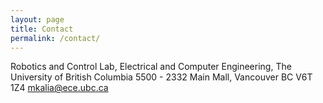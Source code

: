 ```yaml
---
layout: page
title: Contact
permalink: /contact/
---
```

Robotics and Control Lab, Electrical and Computer Engineering, The University of British Columbia
5500 - 2332 Main Mall, Vancouver BC V6T 1Z4
[mkalia@ece.ubc.ca](mailto:mkalia@ece.ubc.ca)


